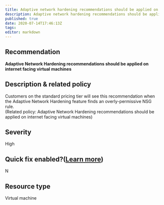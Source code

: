 ```yaml
---
title: Adaptive network hardening recommendations should be applied on internet facing virtual machines
description: Adaptive network hardening recommendations should be applied on internet facing virtual machines
published: true
date: 2020-07-14T17:46:13Z
tags:
editor: markdown
---
```


## Recommendation
**Adaptive Network Hardening recommendations should be applied on internet facing virtual machines**

## Description & related policy
Customers on the standard pricing tier will see this recommendation when the Adaptive Network Hardening feature finds an overly-permissive NSG rule.<br>(Related policy: Adaptive Network Hardening recommendations should be applied on internet facing virtual machines)

## Severity
High

## Quick fix enabled?([Learn more](https://docs.microsoft.com/azure/security-center/security-center-remediate-recommendations#recommendations-with-quick-fix-remediation))
N

## Resource type
Virtual machine




